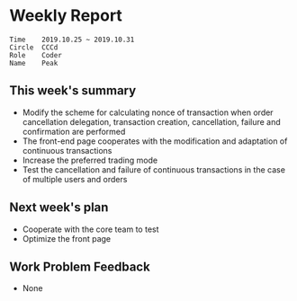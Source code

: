 # Weekly Report 
```
Time	2019.10.25 ~ 2019.10.31
Circle	CCCd
Role	Coder
Name	Peak
```
## This week's summary
- Modify the scheme for calculating nonce of transaction when order cancellation delegation, transaction creation, cancellation, failure and confirmation are performed
- The front-end page cooperates with the modification and adaptation of continuous transactions
- Increase the preferred trading mode
- Test the cancellation and failure of continuous transactions in the case of multiple users and orders

## Next week's plan

- Cooperate with the core team to test
- Optimize the front page

## Work Problem Feedback
- None

